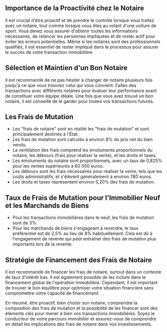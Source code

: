 ## Importance de la Proactivité chez le Notaire

Il est crucial d'être proactif et de prendre le contrôle lorsque vous traitez avec un notaire, tout comme lorsque vous êtes au volant d'une voiture de sport. Vous devez vous assurer d'obtenir toutes les informations nécessaires, de relancer les personnes impliquées et de rester actif pour éviter les erreurs potentielles. Même si les notaires sont des professionnels qualifiés, il est essentiel de rester impliqué dans le processus pour assurer le succès de votre transaction immobilière.

## Sélection et Maintien d'un Bon Notaire

Il est recommandé de ne pas hésiter à changer de notaire plusieurs fois jusqu'à ce que vous trouviez celui qui vous convient. Faites des transactions avec différents notaires pour évaluer leur performance avant de constituer votre équipe idéale. Une fois que vous avez trouvé un bon notaire, il est conseillé de le garder pour toutes vos transactions futures.

## Les Frais de Mutation

- Les "frais de notaire" sont en réalité les "frais de mutation" et sont principalement destinés à l'État.
- Les frais de mutation sont calculés à environ 8% du prix net du bien vendu.
- La ventilation des frais comprend les émoluments proportionnels du notaire, les débours (frais pour réaliser la vente), et les droits et taxes.
- Les émoluments du notaire sont proportionnels, avec un taux de 0,825% pour les ventes supérieures à 60 000 euros.
- Les débours sont les frais nécessaires pour réaliser la vente, tels que les coûts administratifs, et s'élèvent généralement à environ 780 euros.
- Les droits et taxes représentent environ 5,20% des frais de mutation.

## Taux de Frais de Mutation pour l'Immobilier Neuf et les Marchands de Biens

- Pour les transactions immobilières dans le neuf, les frais de mutation sont de 3%.
- Pour les marchands de biens s'engageant à revendre, le taux préférentiel est de 2,5% au lieu de 8% habituellement. Cela est dû à l'engagement de revente qui peut entraîner des frais de mutation plus importants lors de la revente.

## Stratégie de Financement des Frais de Notaire 

Il est recommandé de financer les frais de notaire, surtout dans un contexte de taux d'intérêt bas. Il est également possible de les inclure dans le financement global de l'opération immobilière. Cependant, il est important de trouver le bon équilibre pour optimiser votre situation financière sans compromettre votre capacité de financement.

En résumé, être proactif, bien choisir son notaire, comprendre la composition des frais de mutation et la possibilité de les financer sont des éléments clés pour mener à bien vos transactions immobilières. Soyez le conducteur de votre parcours immobilier et assurez-vous de comprendre en détail les implications des frais de notaire dans vos investissements.